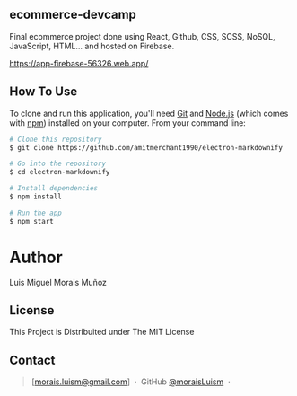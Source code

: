 ## ecommerce-devcamp

Final ecommerce project done using React, Github, CSS, SCSS, NoSQL, JavaScript, HTML... and hosted on Firebase.

https://app-firebase-56326.web.app/

## How To Use

To clone and run this application, you'll need [Git](https://git-scm.com) and [Node.js](https://nodejs.org/en/download/) (which comes with [npm](http://npmjs.com)) installed on your computer. From your command line:

```bash
# Clone this repository
$ git clone https://github.com/amitmerchant1990/electron-markdownify

# Go into the repository
$ cd electron-markdownify

# Install dependencies
$ npm install

# Run the app
$ npm start
```

# Author

Luis Miguel Morais Muñoz

## License

This Project is Distribuited under The MIT License

## Contact

> [morais.luism@gmail.com] &nbsp;&middot;&nbsp;
> GitHub [@moraisLuism](https://github.com/moraisLuism) &nbsp;&middot;&nbsp;
